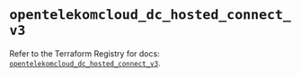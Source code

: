 # `opentelekomcloud_dc_hosted_connect_v3`

Refer to the Terraform Registry for docs: [`opentelekomcloud_dc_hosted_connect_v3`](https://registry.terraform.io/providers/opentelekomcloud/opentelekomcloud/1.36.43/docs/resources/dc_hosted_connect_v3).

